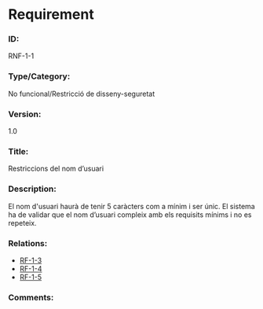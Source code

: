 # Requirement

### ID: 
RNF-1-1

### Type/Category:  
No funcional/Restricció de disseny-seguretat 

### Version:  
1.0  

### Title:  
Restriccions del nom d’usuari  

### Description:  
El nom d'usuari haurà de tenir 5 caràcters com a mínim i ser únic.  El sistema ha de validar que el nom d’usuari compleix amb els requisits mínims i no es repeteix.  

### Relations:  
* [RF-1-3](./RF-1-3.md)
* [RF-1-4](./RF-1-4.md)
* [RF-1-5](./RF-1-5.md)

### Comments:  
